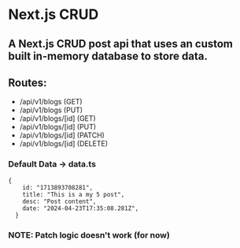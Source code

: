 # Next.js CRUD

## A Next.js CRUD post api that uses an custom built in-memory database to store data.

## Routes:
- /api/v1/blogs (GET)
- /api/v1/blogs (PUT)
- /api/v1/blogs/[id] (GET)
- /api/v1/blogs/[id] (PUT)
- /api/v1/blogs/[id] (PATCH)
- /api/v1/blogs/[id] (DELETE)

### Default Data -> data.ts
```
{
    id: "1713893708281",
    title: "This is a my 5 post",
    desc: "Post content",
    date: "2024-04-23T17:35:08.281Z",
  }
```

### NOTE: Patch logic doesn't work (for now)
